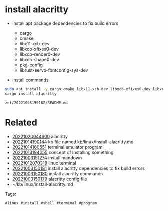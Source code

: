 # install alacritty 

- install apt package dependencies to fix build errors
  - cargo
  - cmake
  - libx11-xcb-dev
  - libxcb-xfixes0-dev
  - libxcb-render0-dev
  - libxcb-shape0-dev
  - pkg-config
  - librust-servo-fontconfig-sys-dev

- install commands
```bash
sudo apt install -y cargo cmake libx11-xcb-dev libxcb-xfixes0-dev libxcb-render0-dev libxcb-shape0-dev pkg-config librust-servo-fontconfig-sys-dev
cargo install alacritty
```

` zet/20221003150182/README.md `

# Related

- [20221020044600](/zet/20221020044600/README.md) alacritty
- [20221014190144](/zet/20221014190144/README.md) kb file named kb/linux/install-alacritty.md
- [20221014160551](/zet/20221014160551/README.md) terminal emulator program
- [20221013194055](/zet/20221013194055/README.md) concept of installing something
- [20221003151274](/zet/20221003151274/README.md) install mandown
- [20221012070318](/zet/20221012070318/README.md) linux terminal
- [20221003150181](/zet/20221003150181/README.md) install alacritty dependencies to fix build errors
- [20221003150180](/zet/20221003150180/README.md) install alacritty commands
- [20221003150179](/zet/20221003150179/README.md) alacritty config file
- ~/kb/linux/install-alacritty.md

Tags:

    #linux #install #shell #terminal #program
